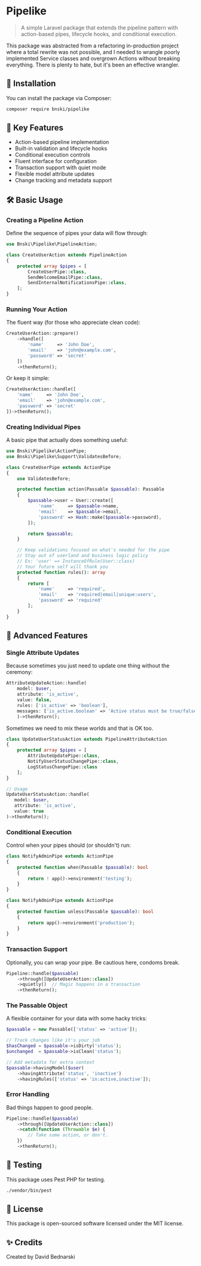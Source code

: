 # Pipelike

> A simple Laravel package that extends the pipeline pattern with action-based pipes, lifecycle hooks, and conditional execution. 

This package was abstracted from a refactoring in-production project where a total rewrite was not possible, and I needed to wrangle poorly implemented Service classes and overgrown Actions without breaking everything.  There is plenty to hate, but it's been an effective wrangler.

## 🚀 Installation

You can install the package via Composer:

```bash
composer require bnski/pipelike
```

## 🎯 Key Features

- Action-based pipeline implementation
- Built-in validation and lifecycle hooks
- Conditional execution controls
- Fluent interface for configuration
- Transaction support with quiet mode
- Flexible model attribute updates
- Change tracking and metadata support

## 🛠️ Basic Usage

### Creating a Pipeline Action

Define the sequence of pipes your data will flow through:

```php
use Bnski\Pipelike\PipelineAction;

class CreateUserAction extends PipelineAction
{
    protected array $pipes = [
        CreateUserPipe::class,
        SendWelcomeEmailPipe::class,
        SendInternalNotificationsPipe::class,
    ];
}
```

### Running Your Action

The fluent way (for those who appreciate clean code):

```php
CreateUserAction::prepare()
    ->handle([
        'name'     => 'John Doe',
        'email'    => 'john@example.com',
        'password' => 'secret'
    ])
    ->thenReturn();
```

Or keep it simple:

```php
CreateUserAction::handle([
    'name'     => 'John Doe',
    'email'    => 'john@example.com',
    'password' => 'secret'
])->thenReturn();
```

### Creating Individual Pipes

A basic pipe that actually does something useful:

```php
use Bnski\Pipelike\ActionPipe;
use Bnski\Pipelike\Support\ValidatesBefore;

class CreateUserPipe extends ActionPipe 
{
    use ValidatesBefore;

    protected function action(Passable $passable): Passable
    {
        $passable->user = User::create([
            'name'     => $passable->name,
            'email'    => $passable->email,
            'password' => Hash::make($passable->password),
        ]);

        return $passable;
    }

    // Keep validations focused on what's needed for the pipe
    // Stay out of userland and business logic policy
    // Ex: 'user' => InstanceOfRule(User::class)
    // Your future self will thank you
    protected function rules(): array
    {
        return [
            'name'     => 'required',
            'email'    => 'required|email|unique:users',
            'password' => 'required'
        ];
    }
}
```

## 🎨 Advanced Features

### Single Attribute Updates

Because sometimes you just need to update one thing without the ceremony:

```php
AttributeUpdateAction::handle(
	model: $user,
	attribute: 'is_active',
	value: false,
	rules: ['is_active' => 'boolean'],
	messages: ['is_active.boolean' => 'Active status must be true/false'
	)->thenReturn();
```


Sometimes we need to mix these worlds and that is OK too.

```php
class UpdateUserStatusAction extends PipelineAttributeAction
{
    protected array $pipes = [
        AttributeUpdatePipe::class,
        NotifyUserStatusChangePipe::class,
        LogStatusChangePipe::class
    ];
}

// Usage
UpdateUserStatusAction::handle(
   model: $user,
   attribute: 'is_active',
   value: true
)->thenReturn();
```

### Conditional Execution

Control when your pipes should (or shouldn't) run:

```php
class NotifyAdminPipe extends ActionPipe
{
    protected function when(Passable $passable): bool
    {
        return ! app()->environment('testing');
    }
}

class NotifyAdminPipe extends ActionPipe
{
    protected function unless(Passable $passable): bool
    {
        return app()->environment('production');
    }
}
```

### Transaction Support

Optionally, you can wrap your pipe.  Be cautious here, condoms break.

```php
Pipeline::handle($passable)
    ->through([UpdateUserAction::class])
    ->quietly()  // Magic happens in a transaction
    ->thenReturn();
```

### The Passable Object

A flexible container for your data with some hacky tricks:

```php
$passable = new Passable(['status' => 'active']);

// Track changes like it's your job
$hasChanged = $passable->isDirty('status');
$unchanged  = $passable->isClean('status');

// Add metadata for extra context
$passable->havingModel($user)
    ->havingAttribute('status', 'inactive')
    ->havingRules(['status' => 'in:active,inactive']);
```

### Error Handling

Bad things happen to good people.

```php
Pipeline::handle($passable)
    ->through([UpdateUserAction::class])
    ->catch(function (Throwable $e) {
        // Take some action, or don't.
    })
    ->thenReturn();
```

## 🧪 Testing

This package uses Pest PHP for testing.

```bash
./vendor/bin/pest
```

## 📜 License

This package is open-sourced software licensed under the MIT license.

## ✨ Credits

Created by David Bednarski
